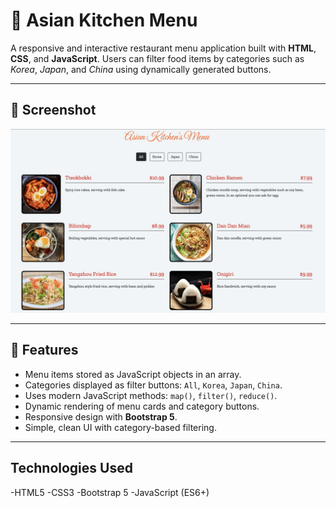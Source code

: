 # 🍱 Asian Kitchen Menu

A responsive and interactive restaurant menu application built with **HTML**, **CSS**, and **JavaScript**. Users can filter food items by categories such as _Korea_, _Japan_, and _China_ using dynamically generated buttons.

---

## 📸 Screenshot

<img src="/src/img/ss.jpeg" alt="Project Screenshot" width="600" />

---

## 🚀 Features

- Menu items stored as JavaScript objects in an array.
- Categories displayed as filter buttons: `All`, `Korea`, `Japan`, `China`.
- Uses modern JavaScript methods: `map()`, `filter()`, `reduce()`.
- Dynamic rendering of menu cards and category buttons.
- Responsive design with **Bootstrap 5**.
- Simple, clean UI with category-based filtering.

---

## Technologies Used

-HTML5
-CSS3
-Bootstrap 5
-JavaScript (ES6+)
